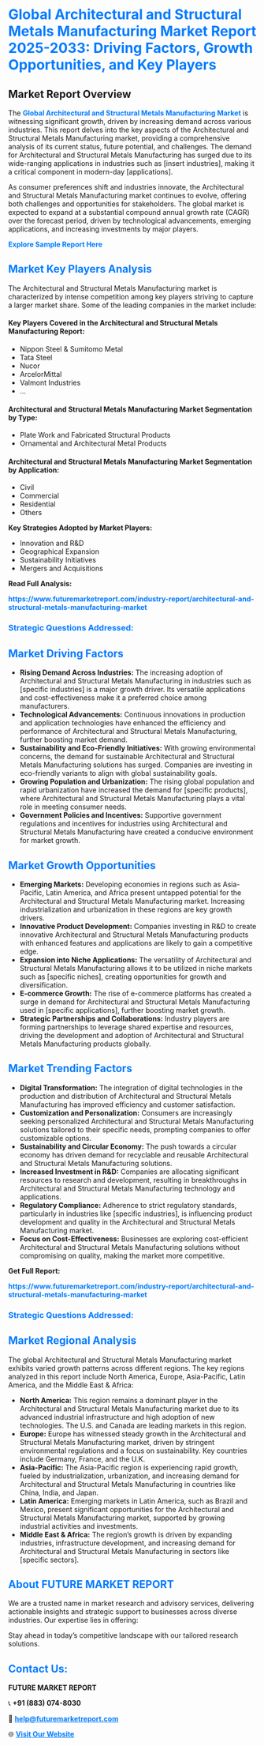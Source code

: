 <h1 style="color: #007BFF;">Global Architectural and Structural Metals Manufacturing Market Report 2025-2033: Driving Factors, Growth Opportunities, and Key Players</h1>

<section id="overview">
<h2>Market Report Overview</h2>
<p>The <a href="https://www.futuremarketreport.com/industry-report/architectural-and-structural-metals-manufacturing-market" style="color: #007BFF; text-decoration: none;"><strong>Global Architectural and Structural Metals Manufacturing Market</strong></a> is witnessing significant growth, driven by increasing demand across various industries. This report delves into the key aspects of the Architectural and Structural Metals Manufacturing market, providing a comprehensive analysis of its current status, future potential, and challenges. The demand for Architectural and Structural Metals Manufacturing has surged due to its wide-ranging applications in industries such as [insert industries], making it a critical component in modern-day [applications].</p>
<p>As consumer preferences shift and industries innovate, the Architectural and Structural Metals Manufacturing market continues to evolve, offering both challenges and opportunities for stakeholders. The global market is expected to expand at a substantial compound annual growth rate (CAGR) over the forecast period, driven by technological advancements, emerging applications, and increasing investments by major players.</p>
</section>

<section id="overview">
<p><a href="https://www.futuremarketreport.com/request-sample/reportId=106127" style="color: #007BFF; text-decoration: none;"><strong>Explore Sample Report Here</strong></a></p>
</section>

<section id="key-players">
<h2 style="color: #007BFF;">Market Key Players Analysis</h2>
<p>The Architectural and Structural Metals Manufacturing market is characterized by intense competition among key players striving to capture a larger market share. Some of the leading companies in the market include:</p>
<h4>Key Players Covered in the Architectural and Structural Metals Manufacturing Report:</h4>
<ul><li>Nippon Steel &amp; Sumitomo Metal</li><li>Tata Steel</li><li>Nucor</li><li>ArcelorMittal</li><li>Valmont Industries</li><li>...</li></ul>
<h4>Architectural and Structural Metals Manufacturing Market Segmentation by Type:</h4>
<ul><li>Plate Work and Fabricated Structural Products</li><li>Ornamental and Architectural Metal Products</li></ul>

<h4>Architectural and Structural Metals Manufacturing Market Segmentation by Application:</h4>
<ul><li>Civil</li><li>Commercial</li><li>Residential</li><li>Others</li></ul>
<p><strong>Key Strategies Adopted by Market Players:</strong></p>
<ul>
<li>Innovation and R&D</li>
<li>Geographical Expansion</li>
<li>Sustainability Initiatives</li>
<li>Mergers and Acquisitions</li>
</ul>
</section>

<section>
<p><strong>Read Full Analysis: </strong></p><a href="https://www.futuremarketreport.com/industry-report/architectural-and-structural-metals-manufacturing-market" style="color: #007BFF; text-decoration: none;"><strong>https://www.futuremarketreport.com/industry-report/architectural-and-structural-metals-manufacturing-market</strong></a>
<h3 style="color: #007BFF;">Strategic Questions Addressed:</h3>
</section>

<section id="driving-factors">
<h2 style="color: #007BFF;">Market Driving Factors</h2>
<ul>
<li><strong>Rising Demand Across Industries:</strong> The increasing adoption of Architectural and Structural Metals Manufacturing in industries such as [specific industries] is a major growth driver. Its versatile applications and cost-effectiveness make it a preferred choice among manufacturers.</li>
<li><strong>Technological Advancements:</strong> Continuous innovations in production and application technologies have enhanced the efficiency and performance of Architectural and Structural Metals Manufacturing, further boosting market demand.</li>
<li><strong>Sustainability and Eco-Friendly Initiatives:</strong> With growing environmental concerns, the demand for sustainable Architectural and Structural Metals Manufacturing solutions has surged. Companies are investing in eco-friendly variants to align with global sustainability goals.</li>
<li><strong>Growing Population and Urbanization:</strong> The rising global population and rapid urbanization have increased the demand for [specific products], where Architectural and Structural Metals Manufacturing plays a vital role in meeting consumer needs.</li>
<li><strong>Government Policies and Incentives:</strong> Supportive government regulations and incentives for industries using Architectural and Structural Metals Manufacturing have created a conducive environment for market growth.</li>
</ul>
</section>

<section id="growth-opportunities">
<h2 style="color: #007BFF;">Market Growth Opportunities</h2>
<ul>
<li><strong>Emerging Markets:</strong> Developing economies in regions such as Asia-Pacific, Latin America, and Africa present untapped potential for the Architectural and Structural Metals Manufacturing market. Increasing industrialization and urbanization in these regions are key growth drivers.</li>
<li><strong>Innovative Product Development:</strong> Companies investing in R&D to create innovative Architectural and Structural Metals Manufacturing products with enhanced features and applications are likely to gain a competitive edge.</li>
<li><strong>Expansion into Niche Applications:</strong> The versatility of Architectural and Structural Metals Manufacturing allows it to be utilized in niche markets such as [specific niches], creating opportunities for growth and diversification.</li>
<li><strong>E-commerce Growth:</strong> The rise of e-commerce platforms has created a surge in demand for Architectural and Structural Metals Manufacturing used in [specific applications], further boosting market growth.</li>
<li><strong>Strategic Partnerships and Collaborations:</strong> Industry players are forming partnerships to leverage shared expertise and resources, driving the development and adoption of Architectural and Structural Metals Manufacturing products globally.</li>
</ul>
</section>

<section id="trending-factors">
<h2 style="color: #007BFF;">Market Trending Factors</h2>
<ul>
<li><strong>Digital Transformation:</strong> The integration of digital technologies in the production and distribution of Architectural and Structural Metals Manufacturing has improved efficiency and customer satisfaction.</li>
<li><strong>Customization and Personalization:</strong> Consumers are increasingly seeking personalized Architectural and Structural Metals Manufacturing solutions tailored to their specific needs, prompting companies to offer customizable options.</li>
<li><strong>Sustainability and Circular Economy:</strong> The push towards a circular economy has driven demand for recyclable and reusable Architectural and Structural Metals Manufacturing solutions.</li>
<li><strong>Increased Investment in R&D:</strong> Companies are allocating significant resources to research and development, resulting in breakthroughs in Architectural and Structural Metals Manufacturing technology and applications.</li>
<li><strong>Regulatory Compliance:</strong> Adherence to strict regulatory standards, particularly in industries like [specific industries], is influencing product development and quality in the Architectural and Structural Metals Manufacturing market.</li>
<li><strong>Focus on Cost-Effectiveness:</strong> Businesses are exploring cost-efficient Architectural and Structural Metals Manufacturing solutions without compromising on quality, making the market more competitive.</li>
</ul>
</section>

<section>
<p><strong>Get Full Report: </strong></p><a href="https://www.futuremarketreport.com/industry-report/architectural-and-structural-metals-manufacturing-market" style="color: #007BFF; text-decoration: none;"><strong>https://www.futuremarketreport.com/industry-report/architectural-and-structural-metals-manufacturing-market</strong></a>
<h3 style="color: #007BFF;">Strategic Questions Addressed:</h3>
</section>


<section id="regional-analysis">
<h2 style="color: #007BFF;">Market Regional Analysis</h2>
<p>The global Architectural and Structural Metals Manufacturing market exhibits varied growth patterns across different regions. The key regions analyzed in this report include North America, Europe, Asia-Pacific, Latin America, and the Middle East & Africa:</p>
<ul>
<li><strong>North America:</strong> This region remains a dominant player in the Architectural and Structural Metals Manufacturing market due to its advanced industrial infrastructure and high adoption of new technologies. The U.S. and Canada are leading markets in this region.</li>
<li><strong>Europe:</strong> Europe has witnessed steady growth in the Architectural and Structural Metals Manufacturing market, driven by stringent environmental regulations and a focus on sustainability. Key countries include Germany, France, and the U.K.</li>
<li><strong>Asia-Pacific:</strong> The Asia-Pacific region is experiencing rapid growth, fueled by industrialization, urbanization, and increasing demand for Architectural and Structural Metals Manufacturing in countries like China, India, and Japan.</li>
<li><strong>Latin America:</strong> Emerging markets in Latin America, such as Brazil and Mexico, present significant opportunities for the Architectural and Structural Metals Manufacturing market, supported by growing industrial activities and investments.</li>
<li><strong>Middle East & Africa:</strong> The region’s growth is driven by expanding industries, infrastructure development, and increasing demand for Architectural and Structural Metals Manufacturing in sectors like [specific sectors].</li>
</ul>
</section>

<footer>
<h2 style="color: #007BFF;">About FUTURE MARKET REPORT</h2>
<p>We are a trusted name in market research and advisory services, delivering actionable insights and strategic support to businesses across diverse industries. Our expertise lies in offering:</p>

<p>Stay ahead in today’s competitive landscape with our tailored research solutions.</p>

<h2 style="color: #007BFF;">Contact Us:</h2>
<p><strong>FUTURE MARKET REPORT</strong></p>
<p>📞 <strong>+91 (883) 074-8030</strong></p>
<p>📧 <strong><a href="mailto:help@futuremarketreport.com" style="color: #007BFF;">help@futuremarketreport.com</a></strong></p>
<p>🌐 <strong><a href="https://www.futuremarketreport.com/" style="color: #007BFF;">Visit Our Website</a></strong></p>
</footer>